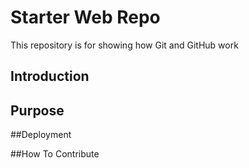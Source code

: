 # Starter Web Repo

This repository is for showing how Git and GitHub work

## Introduction 

## Purpose

##Deployment

##How To Contribute 
